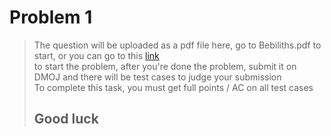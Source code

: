 # Problem 1
> The question will be uploaded as a pdf file here, go to Bebiliths.pdf to start, or you can go to this [link](https://dmoj.ca/problem/tsoc15c2p5)    
> to start the problem, after you're done the problem, submit it on DMOJ and there will be test cases to judge your submission     
> To complete this task, you must get full points / AC on all test cases
> ## Good luck
